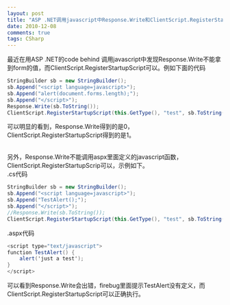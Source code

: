 ```yaml
---
layout: post
title: "ASP .NET调用javascript中Response.Write和ClientScript.RegisterStartupScript的区别"
date: 2010-12-08
comments: true
tags: CSharp
---
```

最近在用ASP .NET的code behind 调用javascript中发现Response.Write不能拿到form的值，而ClientScript.RegisterStartupScript可以。例如下面的代码<br />

```csharp
StringBuilder sb = new StringBuilder();
sb.Append("<script language=javascript>");
sb.Append("alert(document.forms.length);");
sb.Append("</script>");
Response.Write(sb.ToString());
ClientScript.RegisterStartupScript(this.GetType(), "test", sb.ToString());
```

可以明显的看到，Response.Write得到的是0，ClientScript.RegisterStartupScript得到的是1。<br /><br />

另外，Response.Write不能调用aspx里面定义的javascript函数，ClientScript.RegisterStartupScrip可以，示例如下。<br />.cs代码<br />

```csharp
StringBuilder sb = new StringBuilder();
sb.Append("<script language=javascript>");
sb.Append("TestAlert();");
sb.Append("</script>");
//Response.Write(sb.ToString());
ClientScript.RegisterStartupScript(this.GetType(), "test", sb.ToString());
```

.aspx代码<br />

```csharp
<script type="text/javascript">
function TestAlert() {
	alert('just a test');
}
</script>
```

可以看到Response.Write会出错，firebug里面提示TestAlert没有定义，而ClientScript.RegisterStartupScript可以正确执行。<br /><br />